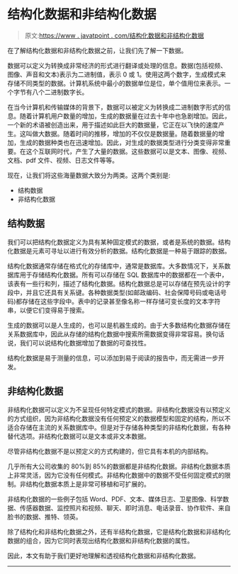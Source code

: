 # 结构化数据和非结构化数据

> 原文:[https://www . javatpoint . com/结构化数据和非结构化数据](https://www.javatpoint.com/structured-data-and-unstructured-data)

在了解结构化数据和非结构化数据之前，让我们先了解一下数据。

数据可以定义为转换成非常经济的形式进行翻译或处理的信息。数据(包括视频、图像、声音和文本)表示为二进制值，表示 0 或 1。使用这两个数字，生成模式来存储不同类型的数据。计算机系统中最小的数据单位是位，单个值用位来表示。一个字节有八个二进制数字长。

在当今计算机和传输媒体的背景下，数据可以被定义为转换成二进制数字形式的信息。随着计算机用户数量的增加，生成的数据量在过去十年中也急剧增加。因此，一个新的术语被创造出来，用于描述如此巨大的数据量，它正在以飞快的速度产生。这叫做大数据。随着时间的推移，增加的不仅仅是数据量。随着数据量的增加，生成的数据种类也在迅速增加。因此，对生成的数据类型进行分类变得非常重要。在这个互联网时代，产生了大量的数据。这些数据可以是文本、图像、视频、文档、pdf 文件、视频、日志文件等等。

现在，让我们将这些海量数据大致分为两类。这两个类别是:

*   结构数据
*   非结构化数据

## 结构数据

我们可以把结构化数据定义为具有某种固定模式的数据，或者是系统的数据。结构化数据是元素可寻址以进行有效分析的数据。结构化数据是一种易于跟踪的数据。

结构化数据通常存储在格式化的存储库中，通常是数据库。大多数情况下，关系数据库用于存储结构化数据。所有可以存储在 SQL 数据库中的数据都在一个表中，该表有一些行和列，描述了结构化数据。结构化数据总是可以存储在预先设计的字段中，并且它还具有关系键。各种数据类型(如邮政编码、社会保障号码或电话号码)都存储在这些字段中。表中的记录甚至像名称一样存储可变长度的文本字符串，以便它们变得易于搜索。

生成的数据可以是人生成的，也可以是机器生成的。由于大多数结构化数据存储在关系数据库中，因此从存储的结构化数据中搜索所需数据变得非常容易。换句话说，我们可以说结构化数据增加了数据的可查找性。

结构化数据是易于测量的信息，可以添加到易于阅读的报告中，而无需进一步开发。

## 非结构化数据

非结构化数据可以定义为不呈现任何特定模式的数据。非结构化数据没有以预定义的方式组织，因为非结构化数据没有任何预定义的数据模型和固定的结构，所以不适合存储在主流的关系数据库中。但是对于存储各种类型的非结构化数据，有各种替代选项。非结构化数据可以是文本或非文本数据。

尽管非结构化数据不是以预定义的方式构建的，但它具有本机的内部结构。

几乎所有大公司收集的 80%到 85%的数据都是非结构化数据。非结构化数据本质上非常灵活，因为它没有任何模式。非结构化数据中的数据不受任何固定模式的限制。非结构化数据本质上是非常可移植和可扩展的。

非结构化数据的一些例子包括 Word、PDF、文本、媒体日志、卫星图像、科学数据、传感器数据、监控照片和视频、聊天、即时消息、电话录音、协作软件、来自脸书的数据、推特、领英。

除了结构化和非结构化数据之外，还有半结构化数据，它是结构化数据和非结构化数据的组合，因为它同时表现出结构化数据和非结构化数据的属性。

因此，本文有助于我们更好地理解和透视结构化数据和非结构化数据。

* * *